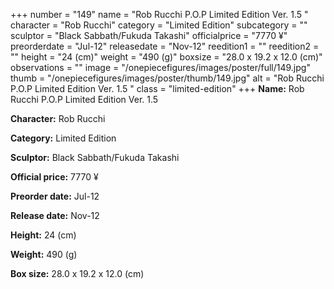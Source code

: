 +++
number = "149"
name = "Rob Rucchi P.O.P Limited Edition Ver. 1.5 "
character = "Rob Rucchi"
category = "Limited Edition"
subcategory = ""
sculptor = "Black Sabbath/Fukuda Takashi"
officialprice = "7770 ¥"
preorderdate = "Jul-12"
releasedate = "Nov-12"
reedition1 = ""
reedition2 = ""
height = "24 (cm)"
weight = "490 (g)"
boxsize = "28.0 x 19.2 x 12.0 (cm)"
observations = ""
image = "/onepiecefigures/images/poster/full/149.jpg"
thumb = "/onepiecefigures/images/poster/thumb/149.jpg"
alt = "Rob Rucchi P.O.P Limited Edition Ver. 1.5 "
class = "limited-edition"
+++
**Name:** Rob Rucchi P.O.P Limited Edition Ver. 1.5 

**Character:** Rob Rucchi

**Category:** Limited Edition 

**Sculptor:** Black Sabbath/Fukuda Takashi

**Official price:** 7770 ¥

**Preorder date:** Jul-12

**Release date:** Nov-12

**Height:** 24 (cm)

**Weight:** 490 (g)

**Box size:** 28.0 x 19.2 x 12.0 (cm)
